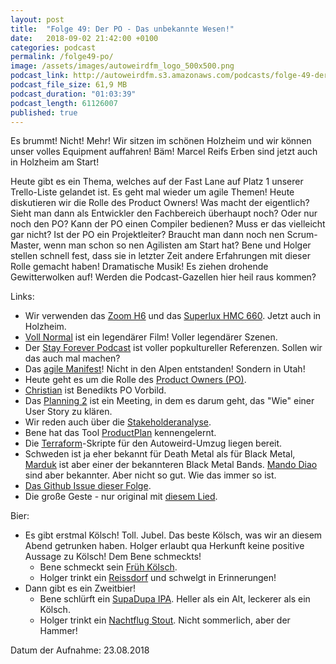 ```yaml
---
layout: post
title:  "Folge 49: Der PO - Das unbekannte Wesen!"
date:   2018-09-02 21:42:00 +0100
categories: podcast
permalink: /folge49-po/
image: /assets/images/autoweirdfm_logo_500x500.png
podcast_link: http://autoweirdfm.s3.amazonaws.com/podcasts/folge-49-der-po.mp3
podcast_file_size: 61,9 MB
podcast_duration: "01:03:39"
podcast_length: 61126007
published: true
---
```

Es brummt! Nicht! Mehr! Wir sitzen im schönen Holzheim und wir können unser volles Equipment auffahren! Bäm! Marcel Reifs Erben sind jetzt auch in Holzheim am Start!

Heute gibt es ein Thema, welches auf der Fast Lane auf Platz 1 unserer Trello-Liste gelandet ist.
Es geht mal wieder um agile Themen! Heute diskutieren wir die Rolle des Product Owners!
Was macht der eigentlich? Sieht man dann als Entwickler den Fachbereich überhaupt noch? Oder nur noch den PO? 
Kann der PO einen Compiler bedienen? Muss er das vielleicht gar nicht?
Ist der PO ein Projektleiter? Braucht man dann noch nen Scrum-Master, wenn man schon so nen Agilisten am Start hat? 
Bene und Holger stellen schnell fest, dass sie in letzter Zeit andere Erfahrungen mit dieser Rolle gemacht haben! Dramatische Musik! Es ziehen drohende Gewitterwolken auf! Werden die Podcast-Gazellen hier heil raus kommen?

Links:

- Wir verwenden das [Zoom H6](https://www.thomann.de/de/zoom_h6.htm) und das [Superlux HMC 660](https://www.thomann.de/de/superlux_hmc_660_x.htm). Jetzt auch in Holzheim.
- [Voll Normal](https://de.wikipedia.org/wiki/Voll_normaaal) ist ein legendärer Film! Voller legendärer Szenen.
- Der [Stay Forever Podcast](https://www.stayforever.de/) ist voller popkultureller Referenzen. Sollen wir das auch mal machen?
- Das [agile Manifest](http://agilemanifesto.org/history.html)! Nicht in den Alpen entstanden! Sondern in Utah!
- Heute geht es um die Rolle des [Product Owners (PO)](http://scrum-master.de/Scrum-Rollen/Scrum-Rollen_Product_Owner).
- [Christian](https://twitter.com/prisochr) ist Benedikts PO Vorbild.
- Das [Planning 2](https://blog.borisgloger.com/2013/01/21/bastelecke-sprint-planning-2/) ist ein Meeting, in dem es darum geht, das "Wie" einer User Story zu klären.
- Wir reden auch über die [Stakeholderanalyse](https://www.openpm.info/display/openPM/Stakeholderanalyse).
- Bene hat das Tool [ProductPlan](https://www.productplan.com/) kennengelernt.
- Die [Terraform](https://www.terraform.io/)-Skripte für den Autoweird-Umzug liegen bereit.
- Schweden ist ja eher bekannt für Death Metal als für Black Metal, [Marduk](https://de.wikipedia.org/wiki/Marduk_(Band)) ist aber einer der bekannteren Black Metal Bands. [Mando Diao](https://de.wikipedia.org/wiki/Mando_Diao) sind aber bekannter. Aber nicht so gut. Wie das immer so ist.
- [Das Github Issue dieser Folge](https://github.com/autoweirdfm/autoweirdfm.github.io/issues/57).
- Die große Geste - nur original mit [diesem Lied](https://www.youtube.com/watch?v=quRsHcaFJjA).

Bier:

- Es gibt erstmal Kölsch! Toll. Jubel. Das beste Kölsch, was wir an diesem Abend getrunken haben. Holger erlaubt qua Herkunft keine positive Aussage zu Kölsch! Dem Bene schmeckts!
  - Bene schmeckt sein [Früh Kölsch](https://untappd.com/b/colner-hofbrau-fruh-fruh-kolsch/1639).
  - Holger trinkt ein [Reissdorf](https://untappd.com/b/privat-brauerei-heinrich-reissdorf-reissdorf-kolsch/27194) und schwelgt in Erinnerungen!
- Dann gibt es ein Zweitbier!
  - Bene schlürft ein [SupaDupa IPA](https://untappd.com/b/ueberquell-brauwerkstatt-supadupa-ipa/2215280). Heller als ein Alt, leckerer als ein Kölsch.
  - Holger trinkt ein [Nachtflug Stout](https://untappd.com/b/propeller-bier-nachtflug/139896).
  Nicht sommerlich, aber der Hammer!

Datum der Aufnahme: 23.08.2018





